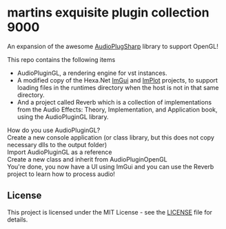 # martins exquisite plugin collection 9000  

An expansion of the awesome [AudioPlugSharp](https://github.com/mikeoliphant/AudioPlugSharp/) library to support OpenGL!

This repo contains the following items  
- AudioPluginGL, a rendering engine for vst instances.
- A modified copy of the Hexa.Net [ImGui](https://github.com/HexaEngine/Hexa.NET.ImGui) and [ImPlot](https://github.com/HexaEngine/Hexa.NET.ImGui/blob/master/Hexa.NET.ImPlot/ImPlot.cs) projects, to support loading files in the runtimes directory when the host is not in that same directory.
- And a project called Reverb which is a collection of implementations from the Audio Effects: Theory, Implementation, and Application book, using the AudioPluginGL library.

How do you use AudioPluginGL?  
Create a new console application (or class library, but this does not copy necessary dlls to the output folder)  
Import AudioPluginGL as a reference  
Create a new class and inherit from AudioPluginOpenGL  
You're done, you now have a UI using ImGui and you can use the Reverb project to learn how to process audio!  

## License

This project is licensed under the MIT License - see the [LICENSE](LICENSE) file for details.
